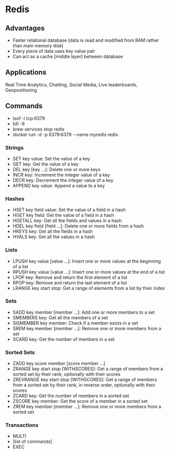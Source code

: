 # Redis

## Advantages

* Faster relational database (data is read and modified from RAM rather than main memory disk)
* Every piece of data uses key value pair 
* Can act as a cache [middle layer] between database 

## Applications

Real Time Analytics, Chatting, Social Media, Live leaderboards, Geopositioning 

## Commands 

* lsof -i tcp:6379
* kill -9 <pid>
* brew services stop redis
* docker run -d -p 6379:6379 --name myredis redis

### Strings
* SET key value: Set the value of a key
* GET key: Get the value of a key
* DEL key [key ...]: Delete one or more keys
* INCR key: Increment the integer value of a key
* DECR key: Decrement the integer value of a key
* APPEND key value: Append a value to a key


### Hashes
* HSET key field value: Set the value of a field in a hash 
* HGET key field: Get the value of a field in a hash
* HGETALL key: Get all the fields and values in a hash
* HDEL key field [field ...]: Delete one or more fields from a hash
* HKEYS key: Get all the fields in a hash
* HVALS key: Get all the values in a hash


### Lists
* LPUSH key value [value ...]: Insert one or more values at the beginning of a list
* RPUSH key value [value ...]: Insert one or more values at the end of a list
* LPOP key: Remove and return the first element of a list
* RPOP key: Remove and return the last element of a list
* LRANGE key start stop: Get a range of elements from a list by their index

### Sets
* SADD key member [member ...]: Add one or more members to a set
* SMEMBERS key: Get all the members of a set
* SISMEMBER key member: Check if a member exists in a set
* SREM key member [member ...]: Remove one or more members from a set
* SCARD key: Get the number of members in a set

### Sorted Sets

* ZADD key score member [score member ...]
* ZRANGE key start stop [WITHSCORES]: Get a range of members from a sorted set by their rank, optionally with their scores
* ZREVRANGE key start stop [WITHSCORES]: Get a range of members from a sorted set by their rank, in reverse order, optionally with their scores
* ZCARD key: Get the number of members in a sorted set
* ZSCORE key member: Get the score of a member in a sorted set
* ZREM key member [member ...]: Remove one or more members from a sorted set


### Transactions 

* MULTI
* [list of commands]
* EXEC


